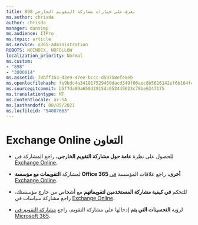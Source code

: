 ```yaml
---
title: 898 تعرف على خيارات مشاركة التقويم الخارجي
ms.author: chrisda
author: chrisda
manager: dansimp
ms.audience: ITPro
ms.topic: article
ms.service: o365-administration
ROBOTS: NOINDEX, NOFOLLOW
localization_priority: Normal
ms.custom:
- "898"
- "3800014"
ms.assetid: 70bff353-d2e9-47ee-bccc-d59758efe8eb
ms.openlocfilehash: fe9bdc4a341017529460dacd349f00aec8b5626142ef6b164fc61ae2581d5584
ms.sourcegitcommit: b5f7da89a650d2915dc652449623c78be6247175
ms.translationtype: MT
ms.contentlocale: ar-SA
ms.lasthandoff: 08/05/2021
ms.locfileid: "54087663"
---
```

# <a name="exchange-online-collaboration-options"></a>Exchange Online التعاون

- للحصول على نظرة **عامة حول مشاركة التقويم الخارجي،** راجع المشاركة في [Exchange Online](https://technet.microsoft.com/library/jj916670%28v=exchg.150%29.aspx).

- لمشاركة **التقويمات مع مؤسسة Office 365 أخرى،** راجع علاقات المؤسسة [في Exchange Online](https://technet.microsoft.com/library/jj916658%28v=exchg.150%29.aspx).

- للتحكم **في كيفية مشاركة المستخدمين لتقويماتهم** مع أشخاص من خارج مؤسستك، راجع مشاركة سياسات في [Exchange Online](https://technet.microsoft.com/library/jj916673%28v=exchg.150%29.aspx).

- لرؤية **التحسينات التي يتم** إدخالها على مشاركة التقويم، راجع [مشاركة التقويم في Microsoft 365](https://support.office.com/article/calendar-sharing-in-microsoft-365-b576ecc3-0945-4d75-85f1-5efafb8a37b4).
